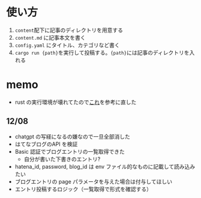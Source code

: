 # 使い方
1. `content`配下に記事のディレクトリを用意する
1. `content.md` に記事本文を書く
1. `config.yaml` にタイトル、カテゴリなど書く
1. `cargo run {path}`を実行して投稿する。`{path}`には記事のディレクトリを入れる
 

# memo
- rust の実行環境が壊れてたので[これ](https://stackoverflow.com/questions/55514868/how-to-fix-detected-conflict-error-when-installing-rust-on-windows-10)を参考に直した

## 12/08
- chatgpt の写経になるの嫌なので一旦全部消した
- はてなブログのAPI を検証
- Basic 認証でブログエントリの一覧取得できた
    - 自分が書いた下書きのエントリ?
- hatena_id, password, blog_id は env ファイル的なものに記載して読み込みたい
- ブログエントリの page パラメータを与えた場合は付与してほしい
- エントリ投稿するロジック（一覧取得で形式を確認する）
    

